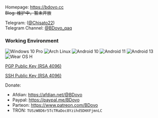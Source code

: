 Homepage: https://bdovo.cc  
~~Blog: 维护中，暂未开放~~

Telegram: ([@Chisato22](https://t.me/Chisato22))  
Telegram Channel: [@BDovo_qaq](https://t.me/s/BDovo_qaq)

### Working Environment
![Windows 10 Pro](https://img.shields.io/badge/Windows%2011%20Pro-00adef?style=flat-square&logo=windows&logoColor=ffffff)
![Arch Linux](https://img.shields.io/badge/Arch%20Linux-1793D1?logo=arch-linux&logoColor=fff&style=flat-square)
![Android 10](https://img.shields.io/badge/Android%2010-3ddc84?style=flat-square&logo=android&logoColor=ffffff)
![Android 11](https://img.shields.io/badge/Android%2011-3ddc84?style=flat-square&logo=android&logoColor=ffffff)
![Android 13](https://img.shields.io/badge/Android%2013-3ddc84?style=flat-square&logo=android&logoColor=ffffff)
![Wear OS H](https://img.shields.io/badge/Wear%20OS%20H-4285f4?style=flat-square&logo=wear%20os&logoColor=ffffff)


[PGP Public Key (RSA 4096)](https://github.com/liuran001.gpg)

[SSH Public Key (RSA 4096)](https://github.com/liuran001.keys)


Donate:
- Afdian: https://afdian.net/@BDovo
- Paypal: https://paypal.me/BDovo
- Parteon: https://www.patreon.com/BDovo
- TRON: `TUSzW8D6r5TcTRaDoc8Yzihd5DHXFjmnLC`
